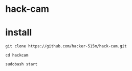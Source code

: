 # hack-cam
# install
```
git clone https://github.com/hacker-515m/hack-cam.git

```
```
cd hackcam
```
```
sudobash start
```
